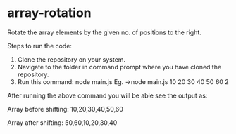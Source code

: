 # array-rotation
Rotate the array elements by the given no. of positions to the right.

Steps to run the code:
1. Clone the repository on your system.
2. Navigate to the folder in command prompt where you have cloned the repository.
3. Run this command: node main.js <array elements> <shifting positions>
Eg. ->node main.js 10 20 30 40 50 60 2

After running the above command you will be able see the output as:

Array before shifting: 10,20,30,40,50,60

Array after shifting: 50,60,10,20,30,40
